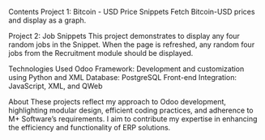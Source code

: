 Contents
Project 1: Bitcoin - USD Price Snippets
Fetch Bitcoin-USD prices and display as a graph.

Project 2: Job Snippets
This project demonstrates to display any four random jobs in the Snippet. When the page is refreshed, any random four jobs from the Recruitment module should be displayed.

Technologies Used
Odoo Framework: Development and customization using Python and XML
Database: PostgreSQL
Front-end Integration: JavaScript, XML, and QWeb

About
These projects reflect my approach to Odoo development, highlighting modular design, efficient coding practices, and adherence to M+ Software’s requirements. I aim to contribute my expertise in enhancing the efficiency and functionality of ERP solutions.
